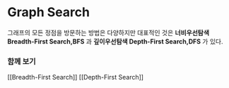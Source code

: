 # Graph Search

그래프의 모든 정점을 방문하는 방법은 다양하지만 대표적인 것은 **너비우선탐색 Breadth-First Search,BFS** 과 **깊이우선탐색 Depth-First Search,DFS** 가 있다.

### 함께 보기
[[Breadth-First Search]]
[[Depth-First Search]]
